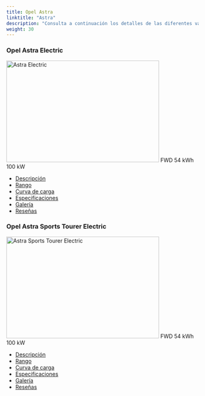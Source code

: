 ```yaml
---
title: Opel Astra
linktitle: "Astra"
description: "Consulta a continuación los detalles de las diferentes variantes de Opel Astra"
weight: 30
---
```

<!-- markdownlint-disable MD033 -->
<!-- markdownlint-disable MD010 -->
<div class="container p-3 mb-4 bg-body-tertiary rounded border">
<h3>Opel Astra Electric</h3>
	<div class="row">
		<div class="col col-12 col-md-6">
			<a href="astra_electric/"><img src="https://media.evkx.net/multimedia/models/opel/astra/astra_electric/main_1_xst.jpg" class="img-fluid" width="400px" height="266px" alt="Astra Electric" ></a>
<i class="bi bi-record2-fill"></i> FWD <i class="bi bi-battery-full"></i> 54 kWh <i class="bi bi-ev-station"></i> 100 kW 
		</div>
		<div class="col col-12 col-md-6">
			<ul class="list-group list-group-flush">
				<li class="list-group-item list-group-item-action"><a href="astra_electric/" class="text-decoration-none text-black"><i class="bi-car-front"></i> Descripción</a></li>
				<li class="list-group-item list-group-item-action"><a href="astra_electric/rangeandconsumption/" class="text-decoration-none text-black" ><i class="bi-file-earmark-bar-graph"></i> Rango</a></li>
				<li class="list-group-item list-group-item-action"><a href="astra_electric/chargingcurve/" class="text-decoration-none text-black" ><i class="bi-battery-charging"></i> Curva de carga</a></li>
				<li class="list-group-item list-group-item-action"><a href="astra_electric/specifications/" class="text-decoration-none text-black" ><i class="bi-layout-text-sidebar-reverse"></i> Especificaciones</a></li>
				<li class="list-group-item list-group-item-action"><a href="astra_electric/gallery/" class="text-decoration-none text-black" ><i class="bi-images"></i> Galería</a></li>
				<li class="list-group-item list-group-item-action"><a href="astra_electric/reviews/" class="text-decoration-none text-black" ><i class="bi-person-video2"></i> Reseñas</a></li>
			</ul>
		</div>
	</div>
</div>
<div class="container p-3 mb-4 bg-body-tertiary rounded border">
<h3>Opel Astra Sports Tourer Electric</h3>
	<div class="row">
		<div class="col col-12 col-md-6">
			<a href="astra_sports_tourer_electric/"><img src="https://media.evkx.net/multimedia/models/opel/astra/astra_sports_tourer_electric/main_1_xst.jpg" class="img-fluid" width="400px" height="266px" alt="Astra Sports Tourer Electric" ></a>
<i class="bi bi-record2-fill"></i> FWD <i class="bi bi-battery-full"></i> 54 kWh <i class="bi bi-ev-station"></i> 100 kW 
		</div>
		<div class="col col-12 col-md-6">
			<ul class="list-group list-group-flush">
				<li class="list-group-item list-group-item-action"><a href="astra_sports_tourer_electric/" class="text-decoration-none text-black"><i class="bi-car-front"></i> Descripción</a></li>
				<li class="list-group-item list-group-item-action"><a href="astra_sports_tourer_electric/rangeandconsumption/" class="text-decoration-none text-black" ><i class="bi-file-earmark-bar-graph"></i> Rango</a></li>
				<li class="list-group-item list-group-item-action"><a href="astra_sports_tourer_electric/chargingcurve/" class="text-decoration-none text-black" ><i class="bi-battery-charging"></i> Curva de carga</a></li>
				<li class="list-group-item list-group-item-action"><a href="astra_sports_tourer_electric/specifications/" class="text-decoration-none text-black" ><i class="bi-layout-text-sidebar-reverse"></i> Especificaciones</a></li>
				<li class="list-group-item list-group-item-action"><a href="astra_sports_tourer_electric/gallery/" class="text-decoration-none text-black" ><i class="bi-images"></i> Galería</a></li>
				<li class="list-group-item list-group-item-action"><a href="astra_sports_tourer_electric/reviews/" class="text-decoration-none text-black" ><i class="bi-person-video2"></i> Reseñas</a></li>
			</ul>
		</div>
	</div>
</div>
